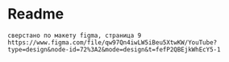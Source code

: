 # Readme #
```angular2html
сверстано по макету figma, страница 9
https://www.figma.com/file/qw97Qn4iwLW5iBeu5XtwKW/YouTube?type=design&node-id=72%3A2&mode=design&t=fefP2QBEjkWhEcY5-1
```